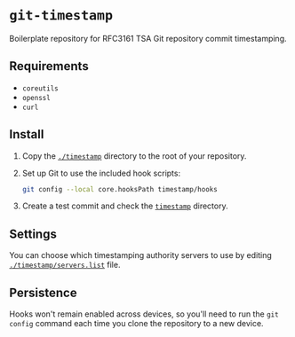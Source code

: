 # `git-timestamp`
Boilerplate repository for RFC3161 TSA Git repository commit timestamping.

## Requirements

* `coreutils`
* `openssl`
* `curl`

## Install

1. Copy the [`./timestamp`](./timestamp) directory to the root of your repository.

2. Set up Git to use the included hook scripts:

    ```bash
    git config --local core.hooksPath timestamp/hooks
    ```
    
3. Create a test commit and check the [`timestamp`](./timestamp) directory.

## Settings

You can choose which timestamping authority servers to use by editing [`./timestamp/servers.list`](./timestamp/servers.list) file.

## Persistence

Hooks won't remain enabled across devices, so you'll need to run the `git config` command each time you clone the repository to a new device.
